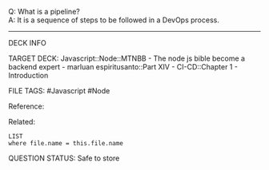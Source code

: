 Q: What is a pipeline?  
A: It is a sequence of steps to be followed in a DevOps process.
<!--ID: 1693660756833-->

---

DECK INFO

TARGET DECK: Javascript::Node::MTNBB - The node js bible become a backend expert - marluan espiritusanto::Part XIV - CI-CD::Chapter 1 - Introduction

FILE TAGS: #Javascript #Node

Reference:

Related:

```dataview
LIST
where file.name = this.file.name
```

QUESTION STATUS: Safe to store